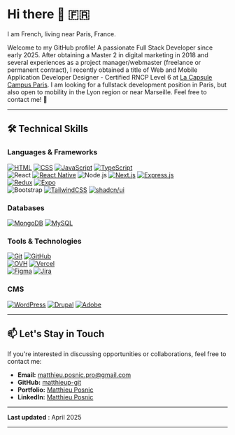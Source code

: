 # Hi there 👋 🇫🇷

I am French, living near Paris, France.

Welcome to my GitHub profile! A passionate Full Stack Developer since early 2025.  After obtaining a Master 2 in digital marketing in 2018 and several experiences as a project manager/webmaster (freelance or permanent contract), I recently obtained a title of Web and Mobile Application Developer Designer - Certified RNCP Level 6 at [La Capsule Campus Paris](https://www.lacapsule.academy/formation-developpeur-web/full-time-paris). I am looking for a fullstack development position in Paris, but also open to mobility in the Lyon region or near Marseille. Feel free to contact me! 🚀

---

## 🛠️ Technical Skills
### Languages & Frameworks
[![HTML](https://img.shields.io/badge/HTML5-E34F26?logo=html5&logoColor=white)](#) [![CSS](https://img.shields.io/badge/CSS3-1572B6?logo=css3&logoColor=white)](#) [![JavaScript](https://img.shields.io/badge/JavaScript-F7DF1E?logo=javascript&logoColor=black)](#) [![TypeScript](https://img.shields.io/badge/TypeScript-3178C6?logo=typescript&logoColor=fff)](#)   
![React](https://img.shields.io/badge/React-61DAFB?logo=react&logoColor=black) [![React Native](https://img.shields.io/badge/React_Native-%2320232a.svg?logo=react&logoColor=%2361DAFB)](#) ![Node.js](https://img.shields.io/badge/Node.js-339933?logo=node.js&logoColor=white) [![Next.js](https://img.shields.io/badge/Next.js-black?logo=next.js&logoColor=white)](#) [![Express.js](https://img.shields.io/badge/Express.js-%23404d59.svg?logo=express&logoColor=%2361DAFB)](#)   
[![Redux](https://img.shields.io/badge/Redux-764ABC?logo=redux&logoColor=fff)](#) [![Expo](https://img.shields.io/badge/Expo-000020?logo=expo&logoColor=fff)](#)   
![Bootstrap](https://img.shields.io/badge/Bootstrap-7952B3?logo=bootstrap&logoColor=white) 	[![TailwindCSS](https://img.shields.io/badge/Tailwind%20CSS-%2338B2AC.svg?logo=tailwind-css&logoColor=white)](#) [![shadcn/ui](https://img.shields.io/badge/shadcn%2Fui-000?logo=shadcnui&logoColor=fff)](#)

### Databases
[![MongoDB](https://img.shields.io/badge/MongoDB-4DB33D?logo=mongodb&logoColor=white)](#) [![MySQL](https://img.shields.io/badge/MySQL-4479A1?logo=mysql&logoColor=fff)](#)

### Tools & Technologies
[![Git](https://img.shields.io/badge/Git-F05032?logo=git&logoColor=white)](#) [![GitHub](https://img.shields.io/badge/GitHub-181717?logo=github&logoColor=white)](#)   
[![OVH](https://img.shields.io/badge/OVH-123F6D?logo=ovh&logoColor=white)](#) [![Vercel](https://img.shields.io/badge/Vercel-%23000000.svg?logo=vercel&logoColor=white)](#)   
[![Figma](https://img.shields.io/badge/Figma-F24E1E?logo=figma&logoColor=white)](#) [![Jira](https://img.shields.io/badge/Jira-0052CC?logo=jira&logoColor=fff)](#)

### CMS
[![WordPress](https://img.shields.io/badge/WordPress-%2321759B.svg?logo=wordpress&logoColor=white)](#) [![Drupal](https://img.shields.io/badge/drupal-%230678BE.svg?logo=drupal&logoColor=white)](#) [![Adobe](https://img.shields.io/badge/adobe-%23FF0000.svg?logo=adobe&logoColor=white)](#)

---

## 📫 Let's Stay in Touch

If you're interested in discussing opportunities or collaborations, feel free to contact me:

- **Email:** [matthieu.posnic.pro@gmail.com](mailto:matthieu.posnic.pro@gmail.com)
- **GitHub:** [matthieup-git](https://github.com/matthieup-git)
- **Portfolio:** [Matthieu Posnic](https://matthieu-posnic.fr/)
- **LinkedIn:** [Matthieu Posnic](https://www.linkedin.com/in/matthieu-posnic-011588b0/)

---

**Last updated** : April 2025

---

<!--
**matthieup-git/matthieup-git** is a ✨ _special_ ✨ repository because its `README.md` (this file) appears on your GitHub profile.

Here are some ideas to get you started:

- 🔭 I’m currently working on ...
- 🌱 I’m currently learning ...
- 👯 I’m looking to collaborate on ...
- 🤔 I’m looking for help with ...
- 💬 Ask me about ...
- 📫 How to reach me: ...
- 😄 Pronouns: ...
- ⚡ Fun fact: ...
-->
